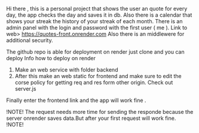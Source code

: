 Hi there , this  is a personal project that shows the user an quote for every day, the app checks the day and saves it in db.
Also there is a calendar that shows your streak the history of your streak of each month.
There is an admin panel with the login and password with the first user ( me ).
Link to web> https://quotes-front.onrender.com 
Also there is an middlewere for additional security. 

The github repo is able for deployment on render just clone and you can deploy
Info how to deploy on render
1) Make an web service with folder backend
2) After this make an web static for frontend and make sure to edit the corse policy for getting req and res form other origin. Check out server.js

Finally enter the frontend link and the app will work fine .

!NOTE! The request needs more time for sending the responde because the server onrender saves data.But after your first request will work fine. !NOTE!
